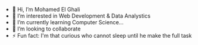 - 👋 Hi, I’m Mohamed El Ghali
- 👀 I’m interested in Web Development & Data Analystics
- 🌱 I’m currently learning Computer Science...
- 💞️ I’m looking to collaborate 
- ⚡ Fun fact: I'm that curious who cannot sleep until he make the full task

<!---
SimoGhPro/SimoGhPro is a ✨ special ✨ repository because its `README.md` (this file) appears on your GitHub profile.
You can click the Preview link to take a look at your changes.
--->

